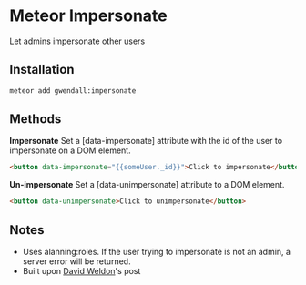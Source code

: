 Meteor Impersonate
================

Let admins impersonate other users

Installation
------------

``` sh
meteor add gwendall:impersonate
```

Methods
-------

**Impersonate**
Set a [data-impersonate] attribute with the id of the user to impersonate on a DOM element.
``` html
<button data-impersonate="{{someUser._id}}">Click to impersonate</button>
```

**Un-impersonate**
Set a [data-unimpersonate] attribute to a DOM element.
``` html
<button data-unimpersonate>Click to unimpersonate</button>
```

Notes
-----

- Uses alanning:roles. If the user trying to impersonate is not an admin, a server error will be returned.
- Built upon [David Weldon](https://dweldon.silvrback.com/impersonating-a-user)'s post
